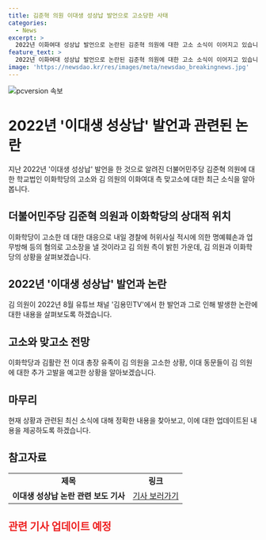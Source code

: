 ```yaml
---
title: 김준혁 의원 이대생 성상납 발언으로 고소당한 사태
categories:
  - News
excerpt: >
  2022년 이화여대 성상납 발언으로 논란된 김준혁 의원에 대한 고소 소식이 이어지고 있습니다. 이화학당이 김 의원을 고소한 데 대응하여 김 의원 측도 이화여대를 맞고소할 예정이라고 합니다. 김 의원은 경찰에 허위사실 적시에 의한 명예훼손과 업무방해 혐의로 고소장을 낼 예정이며, 이에 더해 김 의원에 대한 추가 고발이 예고되고 있습니다. 논란은 계속되고 있으며, 이화여대 학생들과 이화학당, 그리고 김활란 전 이대 총장의 유족들의 관심이 계속될 전망입니다. #김준혁 #이화여대 #고소 #논란
feature_text: >
  2022년 이화여대 성상납 발언으로 논란된 김준혁 의원에 대한 고소 소식이 이어지고 있습니다. 이화학당이 김 의원을 고소한 데 대응하여 김 의원 측도 이화여대를 맞고소할 예정이라고 합니다. 김 의원은 경찰에 허위사실 적시에 의한 명예훼손과 업무방해 혐의로 고소장을 낼 예정이며, 이에 더해 김 의원에 대한 추가 고발이 예고되고 있습니다. 논란은 계속되고 있으며, 이화여대 학생들과 이화학당, 그리고 김활란 전 이대 총장의 유족들의 관심이 계속될 전망입니다. #김준혁 #이화여대 #고소 #논란
image: 'https://newsdao.kr/res/images/meta/newsdao_breakingnews.jpg'
---
```


<p><img src="https://newsdao.kr/res/images/meta/newsdao_breakingnews.jpg" alt="pcversion 속보" /></p>

<h1>2022년 '이대생 성상납' 발언과 관련된 논란</h1>

<p data-ke-size="size16">지난 2022년 '이대생 성상납' 발언을 한 것으로 알려진 더불어민주당 김준혁 의원에 대한 학교법인 이화학당의 고소와 김 의원의 이화여대 측 맞고소에 대한 최근 소식을 알아봅니다.</p>

<h2 data-ke-size="size26">더불어민주당 김준혁 의원과 이화학당의 상대적 위치</h2>

<p data-ke-size="size16">이화학당이 고소한 데 대한 대응으로 내일 경찰에 허위사실 적시에 의한 명예훼손과 업무방해 등의 혐의로 고소장을 낼 것이라고 김 의원 측이 밝힌 가운데, 김 의원과 이화학당의 상황을 살펴보겠습니다.</p>

<h2 data-ke-size="size26">2022년 '이대생 성상납' 발언과 논란</h2>

<p data-ke-size="size16">김 의원이 2022년 8월 유튜브 채널 '김용민TV'에서 한 발언과 그로 인해 발생한 논란에 대한 내용을 살펴보도록 하겠습니다.</p>

<h2 data-ke-size="size26">고소와 맞고소 전망</h2>

<p data-ke-size="size16">이화학당과 김활란 전 이대 총장 유족이 김 의원을 고소한 상황, 이대 동문들이 김 의원에 대한 추가 고발을 예고한 상황을 알아보겠습니다.</p>

<h2 data-ke-size="size26">마무리</h2>

<p data-ke-size="size16">현재 상황과 관련된 최신 소식에 대해 정확한 내용을 찾아보고, 이에 대한 업데이트된 내용을 제공하도록 하겠습니다.</p>

<h2 data-ke-size="size26">참고자료</h2>

<table>
<tbody>
<tr>
<td style="text-align: center; height: 17px;"><b>제목</b></td>
<td style="text-align: center; height: 17px;"><b>링크</b></td>
</tr>
<tr>
<td style="text-align: center; height: 17px;"><b>이대생 성상납 논란 관련 보도 기사</b></td>
<td style="text-align: center; height: 17px;"><a href="링크">기사 보러가기</a></td>
</tr>
</tbody>
</table>

<h2><span style="color: #ee2323;">관련 기사 업데이트 예정</span></h2>

<p data-ke-size="size16">&nbsp;</p>

